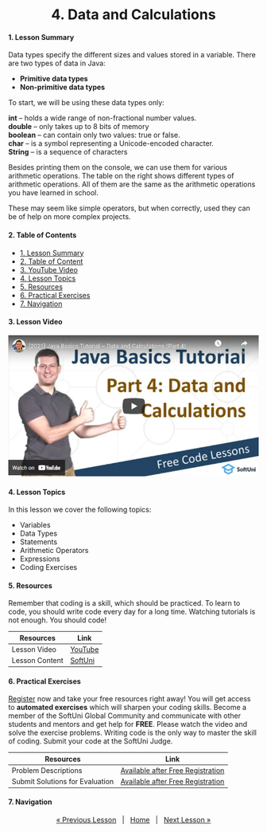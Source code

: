 <h1 align="center">4. Data and Calculations</h1>

#### 1. Lesson Summary

Data types specify the different sizes and values stored in a variable. There are two types of data in Java:

* **Primitive data types**
* **Non-primitive data types**
 

To start, we will be using these data types only:

**int** –  holds a wide range of non-fractional number values.<br>
**double** – only takes up to 8 bits of memory<br>
**boolean** – can contain only two values: true or false.<br>
**char** – is a symbol representing a Unicode-encoded character.<br>
**String** – is a sequence of characters<br>
 

Besides printing them on the console, we can use them for various arithmetic operations. The table on the right shows different types of arithmetic operations. All of them are the same as the arithmetic operations you have learned in school.

These may seem like simple operators, but when correctly, used they can be of help on more complex projects.

#### 2. Table of Contents
* [1. Lesson Summary](#1-Lesson-Summary)
* [2. Table of Content](#2-Table-of-Content)
* [3. YouTube Video](#3-YouTube-Video)
* [4. Lesson Topics](#4-Lesson-Topics)
* [5. Resources](#5-Resources)
* [6. Practical Exercises](#6-Practical-Exercises)
* [7. Navigation](#7-Navigation)

#### 3. Lesson Video
<p align="center">
<a href="https://youtu.be/tuLo1BPRCqM">
    <img src="assets/embedded-videos/4.png" alt="YouTube Thumbnail">
 </a>
</p>

#### 4. Lesson Topics
In this lesson we cover the following topics:
* Variables
* Data Types
* Statements
* Arithmetic Operators
* Expressions
* Coding Exercises

#### 5. Resources
<p>Remember that coding is a skill, which should be practiced. To learn to code, you should write code every day for a long time. Watching tutorials is not enough. You should code! </p>

| Resources | Link |
| ----- | ----- |
| Lesson Video| [YouTube](https://youtu.be/tuLo1BPRCqM) |
| Lesson Content | [SoftUni](https://softuni.org/code-lessons/java-basics-tutorial-part-4-data-and-calculations/) |

#### 6. Practical Exercises
<a href="https://softuni.org/checkout/join-community">Register</a> now and take your free resources right away! You will get access to **automated exercises** which will sharpen your coding skills. Become a member of the SoftUni Global Community and communicate with other students and mentors and get help for **FREE**.
Please watch the video and solve the exercise problems. Writing code is the only way to master the skill of coding. Submit your code at the SoftUni Judge.

| Resources | Link |
| ----- | ----- |
| Problem Descriptions | [Available after Free Registration](https://softuni.org/code-lessons/java-basics-tutorial-part-4-data-and-calculations) |
| Submit Solutions for Evaluation | [Available after Free Registration](https://softuni.org/code-lessons/java-basics-tutorial-part-4-data-and-calculations) |

#### 7. Navigation

<p align="center">
    <a href="https://github.com/SoftUni/Free-Java-Certification-Course/blob/main/lessons/03-Console-Based-Input-and-Output.md">« Previous Lesson</a> &nbsp; | &nbsp; <a href="https://github.com/SoftUni/Free-Java-Certification-Course">Home</a> &nbsp; | &nbsp; <a href="https://github.com/SoftUni/Free-Java-Certification-Course/blob/main/lessons/05-Conditional-Statements.md">Next Lesson »</a>
</p>
